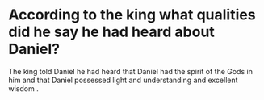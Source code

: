 # According to the king what qualities did he say he had heard about Daniel?

The king told Daniel he had heard that Daniel had the spirit of the Gods in him and that Daniel possessed light and understanding and excellent wisdom .
